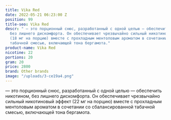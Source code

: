 ```yaml
---
title: Vika Red
date: 2022-05-21 06:23:00 Z
position: 99
title-seo: Vika Red
descr: " — это порционный снюс, разработанный с одной целью — обеспечить никотином,
  без лишнего дискомфорта. Он обеспечивает чрезвычайно сильный никотиновый эффект
  (18 мг на порцию) вместе с прохладным ментоловым ароматом в сочетании со сбалансированной
  табачной смесью, включающей тона бергамота."
product-name: Vika Red
nicotine: 22
portions: 20
gram: 20
price: 2800
brand: Other brands
image: "/uploads/3-ce19a4.png"
---
```


 — это порционный снюс, разработанный с одной целью — обеспечить никотином, без лишнего дискомфорта. Он обеспечивает чрезвычайно сильный никотиновый эффект (22 мг на порцию) вместе с прохладным ментоловым ароматом в сочетании со сбалансированной табачной смесью, включающей тона бергамота.